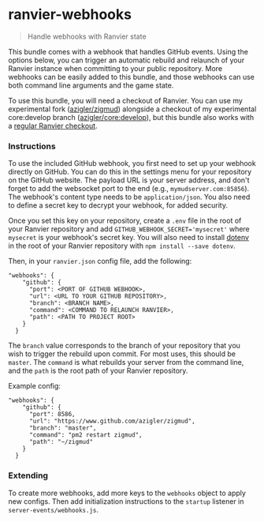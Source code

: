 # ranvier-webhooks

> Handle webhooks with Ranvier state

This bundle comes with a webhook that handles GitHub events. Using the options below, you can trigger an automatic rebuild and relaunch of your Ranvier instance when committing to your public repository. More webhooks can be easily added to this bundle, and those webhooks can use both command line arguments and the game state.

To use this bundle, you will need a checkout of Ranvier. You can use my experimental fork ([azigler/zigmud](https://github.com/azigler/zigmud)) alongside a checkout of my experimental core:develop branch ([azigler/core:develop](https://github.com/azigler/core/tree/develop)), but this bundle also works with a [regular Ranvier checkout](https://github.com/RanvierMUD/ranviermud).

### Instructions

To use the included GitHub webhook, you first need to set up your webhook directly on GitHub. You can do this in the settings menu for your repository on the GitHub website. The payload URL is your server address, and don't forget to add the websocket port to the end (e.g., `mymudserver.com:85856`). The webhook's content type needs to be `application/json`. You also need to define a secret key to decrypt your webhook, for added security.

Once you set this key on your repository, create a `.env` file in the root of your Ranvier repository and add `GITHUB_WEBHOOK_SECRET='mysecret'` where `mysecret` is your webhook's secret key. You will also need to install [dotenv](https://www.npmjs.com/package/dotenv) in the root of your Ranvier repository with `npm install --save dotenv`.

Then, in your `ranvier.json` config file, add the following:

```
"webhooks": {
    "github": {
      "port": <PORT OF GITHUB WEBHOOK>,
      "url": <URL TO YOUR GITHUB REPOSITORY>,
      "branch": <BRANCH NAME>,
      "command": <COMMAND TO RELAUNCH RANVIER>,
      "path": <PATH TO PROJECT ROOT>
    }
  }
```

The `branch` value corresponds to the branch of your repository that you wish to trigger the rebuild upon commit. For most uses, this should be `master`. The `command` is what rebuilds your server from the command line, and the `path` is the root path of your Ranvier repository.

Example config:

```
"webhooks": {
    "github": {
      "port": 8586,
      "url": "https://www.github.com/azigler/zigmud",
      "branch": "master",
      "command": "pm2 restart zigmud",
      "path": "~/zigmud"
    }
  }
```

### Extending

To create more webhooks, add more keys to the `webhooks` object to apply new configs. Then add initialization instructions to the `startup` listener in `server-events/webhooks.js`.